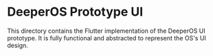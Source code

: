 # DeeperOS Prototype UI

This directory contains the Flutter implementation of the DeeperOS UI prototype. It is fully functional and abstracted to represent the OS's UI design.
